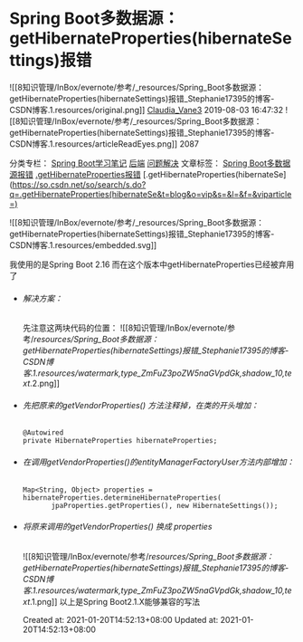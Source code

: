 
# Spring Boot多数据源：getHibernateProperties(hibernateSettings)报错

![[8知识管理/InBox/evernote/参考/_resources/Spring_Boot多数据源：getHibernateProperties(hibernateSettings)报错_Stephanie17395的博客-CSDN博客.1.resources/original.png]]
[Claudia\_Vane3](https://blog.csdn.net/Stephanie17395) 2019-08-03 16:47:32 ![[8知识管理/InBox/evernote/参考/_resources/Spring_Boot多数据源：getHibernateProperties(hibernateSettings)报错_Stephanie17395的博客-CSDN博客.1.resources/articleReadEyes.png]] 2087  

		
分类专栏： [Spring Boot学习笔记](https://blog.csdn.net/stephanie17395/category_9164407.html) [后端](https://blog.csdn.net/stephanie17395/category_8281212.html) [问题解决](https://blog.csdn.net/stephanie17395/category_9188750.html) 文章标签： [Spring Boot多数据源报错](https://so.csdn.net/so/search/s.do?q=Spring%20Boot%E5%A4%9A%E6%95%B0%E6%8D%AE%E6%BA%90%E6%8A%A5%E9%94%99&t=blog&o=vip&s=&l=&f=&viparticle=) [.getHibernateProperties报错](https://so.csdn.net/so/search/s.do?q=.getHibernateProperties%E6%8A%A5%E9%94%99&t=blog&o=vip&s=&l=&f=&viparticle=) [.getHibernateProperties(hibernateSe](https://so.csdn.net/so/search/s.do?q=.getHibernateProperties(hibernateSe&t=blog&o=vip&s=&l=&f=&viparticle=)

![[8知识管理/InBox/evernote/参考/_resources/Spring_Boot多数据源：getHibernateProperties(hibernateSettings)报错_Stephanie17395的博客-CSDN博客.1.resources/embedded.svg]]

我使用的是Spring Boot 2.16 而在这个版本中getHibernateProperties已经被弃用了

*   ###### 解决方案：
    
    先注意这两块代码的位置：
    ![[8知识管理/InBox/evernote/参考/_resources/Spring_Boot多数据源：getHibernateProperties(hibernateSettings)报错_Stephanie17395的博客-CSDN博客.1.resources/watermark,type_ZmFuZ3poZW5naGVpdGk,shadow_10,text_.2.png]]
    
*   ###### 先把原来的getVendorProperties() 方法注释掉，在类的开头增加：
    
        @Autowired
        private HibernateProperties hibernateProperties;
        
    
*   ###### 在调用getVendorProperties()的entityManagerFactoryUser方法内部增加：
    
        Map<String, Object> properties = hibernateProperties.determineHibernateProperties(
               jpaProperties.getProperties(), new HibernateSettings());
        
    
*   ###### 将原来调用的getVendorProperties() 换成 properties
    
    ![[8知识管理/InBox/evernote/参考/_resources/Spring_Boot多数据源：getHibernateProperties(hibernateSettings)报错_Stephanie17395的博客-CSDN博客.1.resources/watermark,type_ZmFuZ3poZW5naGVpdGk,shadow_10,text_.1.png]]
    以上是Spring Boot2.1.X能够兼容的写法

    Created at: 2021-01-20T14:52:13+08:00
    Updated at: 2021-01-20T14:52:13+08:00


